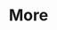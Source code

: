 ---
layout: page
title: More
nav: true
nav_order: 7
dropdown: true
children: 
    - title: Talks
      permalink: /talks/
    - title: Professional Activities
      permalink: /professional_service/      
    - title: Awards
      permalink: /awards/ 
    - title: Resources
      permalink: /resources/
---